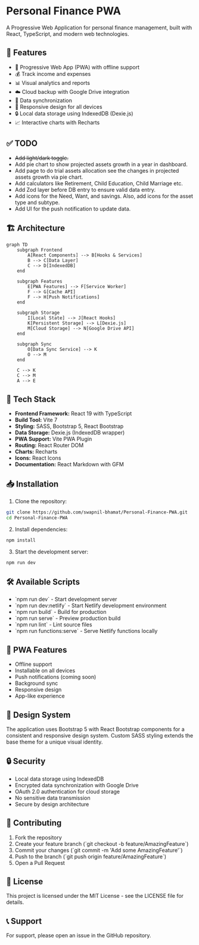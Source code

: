# Personal Finance PWA

A Progressive Web Application for personal finance management, built with React, TypeScript, and modern web technologies.

## 🌟 Features

- 📱 Progressive Web App (PWA) with offline support
- 💰 Track income and expenses
- 📊 Visual analytics and reports
- ☁️ Cloud backup with Google Drive integration
- 🔄 Data synchronization
- 📱 Responsive design for all devices
- 🔒 Local data storage using IndexedDB (Dexie.js)
- 📈 Interactive charts with Recharts

## ✅ TODO

- ~~Add light/dark toggle.~~
- Add pie chart to show projected assets growth in a year in dashboard.
- Add page to do trial assets allocation see the changes in projected assets growth via pie chart.
- Add calculators like Retirement, Child Education, Child Marriage etc.
- Add Zod layer before DB entry to ensure valid data entry.
- Add icons for the Need, Want, and savings. Also, add icons for the asset type and subtype.
- Add UI for the push notification to update data.

## 🏗️ Architecture

```mermaid
graph TD
    subgraph Frontend
        A[React Components] --> B[Hooks & Services]
        B --> C[Data Layer]
        C --> D[IndexedDB]
    end

    subgraph Features
        E[PWA Features] --> F[Service Worker]
        F --> G[Cache API]
        F --> H[Push Notifications]
    end

    subgraph Storage
        I[Local State] --> J[React Hooks]
        K[Persistent Storage] --> L[Dexie.js]
        M[Cloud Storage] --> N[Google Drive API]
    end

    subgraph Sync
        O[Data Sync Service] --> K
        O --> M
    end

    C --> K
    C --> M
    A --> E
```

## 🚀 Tech Stack

- **Frontend Framework:** React 19 with TypeScript
- **Build Tool:** Vite 7
- **Styling:** SASS, Bootstrap 5, React Bootstrap
- **Data Storage:** Dexie.js (IndexedDB wrapper)
- **PWA Support:** Vite PWA Plugin
- **Routing:** React Router DOM
- **Charts:** Recharts
- **Icons:** React Icons
- **Documentation:** React Markdown with GFM

## 📥 Installation

1. Clone the repository:

```bash
git clone https://github.com/swapnil-bhamat/Personal-Finance-PWA.git
cd Personal-Finance-PWA
```

2. Install dependencies:

```bash
npm install
```

3. Start the development server:

```bash
npm run dev
```

## 🛠️ Available Scripts

- \`npm run dev\` - Start development server
- \`npm run dev:netlify\` - Start Netlify development environment
- \`npm run build\` - Build for production
- \`npm run serve\` - Preview production build
- \`npm run lint\` - Lint source files
- \`npm run functions:serve\` - Serve Netlify functions locally

## 📱 PWA Features

- Offline support
- Installable on all devices
- Push notifications (coming soon)
- Background sync
- Responsive design
- App-like experience

## 🎨 Design System

The application uses Bootstrap 5 with React Bootstrap components for a consistent and responsive design system. Custom SASS styling extends the base theme for a unique visual identity.

## 🔒 Security

- Local data storage using IndexedDB
- Encrypted data synchronization with Google Drive
- OAuth 2.0 authentication for cloud storage
- No sensitive data transmission
- Secure by design architecture

## 🤝 Contributing

1. Fork the repository
2. Create your feature branch (\`git checkout -b feature/AmazingFeature\`)
3. Commit your changes (\`git commit -m 'Add some AmazingFeature'\`)
4. Push to the branch (\`git push origin feature/AmazingFeature\`)
5. Open a Pull Request

## 📄 License

This project is licensed under the MIT License - see the LICENSE file for details.

## 📞 Support

For support, please open an issue in the GitHub repository.
